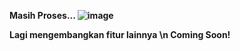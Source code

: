 <b>Masih Proses...<b>
![image](https://github.com/user-attachments/assets/f8c6541e-b466-4174-9e2f-66e61ec37623)

Lagi mengembangkan fitur lainnya \n
Coming Soon!
